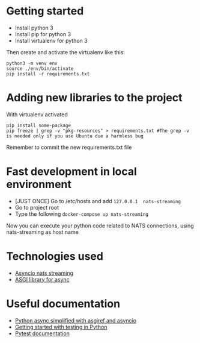 # Getting started
- Install python 3
- Install pip for python 3
- Install virtualenv for python 3

Then create and activate the virtualenv like this:
````
python3 -m venv env
source ./env/bin/activate
pip install -r requirements.txt
````

# Adding new libraries to the project

With virtualenv activated

````
pip install some-package
pip freeze | grep -v "pkg-resources" > requirements.txt #The grep -v is needed only if you use Ubuntu due a harmless bug
````
Remember to commit the new requirements.txt file


# Fast development in local environment

- [JUST ONCE] Go to /etc/hosts and add ``127.0.0.1	nats-streaming``
- Go to project root
- Type the following ``docker-compose up nats-streaming``

Now you can execute your python code related to NATS connections, using nats-streaming as host name


# Technologies used

- [Asyncio nats streaming](https://github.com/nats-io/asyncio-nats-streaming)
- [ASGI library for async](https://pypi.org/project/asgiref/)

# Useful documentation
- [Python async simplified with asgiref and asyncio](https://www.aeracode.org/2018/02/19/python-async-simplified/)
- [Getting started with testing in Python](https://realpython.com/python-testing/#choosing-a-test-runner)
- [Pytest documentation](https://docs.pytest.org/en/latest/getting-started.html)